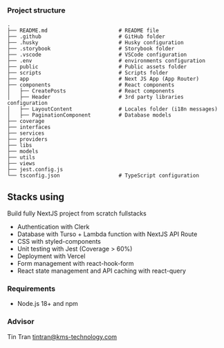 ### Project structure
```shell
.
├── README.md                       # README file
├── .github                         # GitHub folder
├── .husky                          # Husky configuration
├── .storybook                      # Storybook folder
├── .vscode                         # VSCode configuration
├── .env                            # environments configuration
├── public                          # Public assets folder
├── scripts                         # Scripts folder
├── app                             # Next JS App (App Router)
├── components                      # React components
│   ├── CreatePosts                 # React components
│   ├── Header                      # 3rd party libraries configuration
│   ├── LayoutContent               # Locales folder (i18n messages)
│   ├── PaginationComponent         # Database models
├── coverage
├── interfaces
├── services
├── providers
├── libs
├── models
├── utils
├── views
├── jest.config.js
└── tsconfig.json                   # TypeScript configuration
```

## Stacks using

Build fully NextJS project from scratch fullstacks
- Authentication with Clerk
- Database with Turso + Lambda function with NextJS API Route
- CSS with styled-components
- Unit testing with Jest (Coverage > 60%)
- Deployment with Vercel
- Form management with react-hook-form
- React state management and API caching with react-query

### Requirements

- Node.js 18+ and npm

### Advisor
Tin Tran tintran@kms-technology.com
